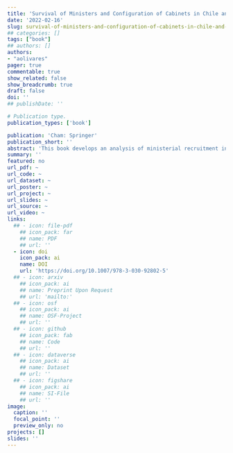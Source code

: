 ```yaml
---
title: 'Survival of Ministers and Configuration of Cabinets in Chile and Uruguay'
date: '2022-02-16'
slug: survival-of-ministers-and-configuration-of-cabinets-in-chile-and-uruguay
## categories: []
tags: ["book"]
## authors: []
authors:
- "aolivares"
pager: true
commentable: true
show_related: false
show_breadcrumb: true
draft: false
doi: ''
## publishDate: ''

# Publication type.
publication_types: ['book']

publication: 'Cham: Springer'
publication_short: ''
abstract: 'This book develops an analysis of ministerial recruitment in the process of government formation, the process of dismissal, and survival of cabinet ministers in Chile and Uruguay. The two cases are countries that, generally, score the highest democracy indexes in Latin America, but also, they are considered as the most stable presidential systems in the Southern Cone of the region, allowing readers to compare within and between cases. The cases analyzed in this book are small countries with a similar history of democratic breakdowns which, in temporal terms, enable comparison. Additionally, given the reasons that triggered those processes, both cases are normally studied together. For pre-coup democracy, the cases include the governments of Chile between 1933 and 1973 and Uruguay between 1943 and 1973. This research does not analyze the military coup regime in either country. Thus, the period is resumed in the democratic transitions for both cases, i.e., 1985 for Uruguay and1990 for Chile. Although literature on ministerial cabinets survival usually focus on parliamentary regimes from the Global North, this rather new phenomenon in presidential democracies has quickly gained academic notoriety. Research on cabinets and ministers in Latin American presidential systems tends to focus on the periods beginning with the return to democracy after the 1980s. This situation means that there is scant knowledge of the period prior to the coups. By presenting an in-depth study of two presidential systems from the Global South, Survival of Ministers and Configuration of Cabinets in Chile and Uruguay, will be a useful resource for political and social scientists willing to study cabinet formation and ministerial turnover in Latin America, whether is on case-study research or in a comparative perspective.'
summary: ''
featured: no
url_pdf: ~
url_code: ~
url_dataset: ~
url_poster: ~
url_project: ~
url_slides: ~
url_source: ~
url_video: ~
links:
  ## - icon: file-pdf
    ## icon_pack: far
    ## name: PDF
    ## url: ''
  - icon: doi
    icon_pack: ai
    name: DOI
    url: 'https://doi.org/10.1007/978-3-030-92802-5'
  ## - icon: arxiv
    ## icon_pack: ai
    ## name: Preprint Upon Request
    ## url: 'mailto:'
  ## - icon: osf
    ## icon_pack: ai
    ## name: OSF-Project
    ## url: ''
  ## - icon: github
    ## icon_pack: fab
    ## name: Code
    ## url: ''
  ## - icon: dataverse
    ## icon_pack: ai
    ## name: Dataset
    ## url: ''
  ## - icon: figshare
    ## icon_pack: ai
    ## name: SI-File
    ## url: ''
image:
  caption: ''
  focal_point: ''
  preview_only: no
projects: []
slides: ''
---
```

